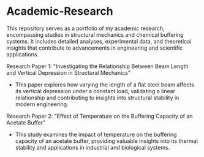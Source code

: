 # Academic-Research
This repository serves as a portfolio of my academic research, encompassing studies in structural mechanics and chemical buffering systems. It includes detailed analyses, experimental data, and theoretical insights that contribute to advancements in engineering and scientific applications.


Research Paper 1: "Investigating the Relationship Between Beam Length and Vertical Depression in Structural Mechanics"
- This paper explores how varying the length of a flat steel beam affects its vertical depression under a constant load, validating a linear relationship and contributing to insights into structural stability in modern engineering.

Research Paper 2: "Effect of Temperature on the Buffering Capacity of an Acetate Buffer"
- This study examines the impact of temperature on the buffering capacity of an acetate buffer, providing valuable insights into its thermal stability and applications in industrial and biological systems.

